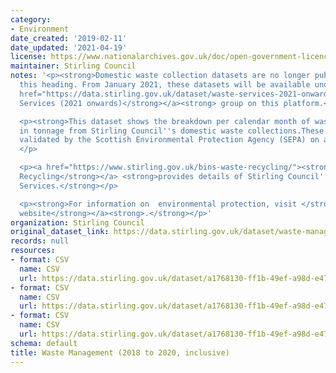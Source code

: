 ```yaml
---
category:
- Environment
date_created: '2019-02-11'
date_updated: '2021-04-19'
license: https://www.nationalarchives.gov.uk/doc/open-government-licence/version/3/
maintainer: Stirling Council
notes: '<p><strong>Domestic waste collection datasets are no longer published under
  this heading. From January 2021, these datasets will be available under the </strong><a
  href="https://data.stirling.gov.uk/dataset/waste-services-2021-onwards"><strong>Waste
  Services (2021 onwards)</strong></a><strong> group on this platform.</strong></p>

  <p><strong>This dataset shows the breakdown per calendar month of waste received
  in tonnage from Stirling Council''s domestic waste collections.These figures are
  validated by the Scottish Environmental Protection Agency (SEPA) on an annual basis</strong>
  </p>

  <p><a href="https://www.stirling.gov.uk/bins-waste-recycling/"><strong>Bins &amp;
  Recycling</strong></a> <strong>provides details of Stirling Council''s Waste Management
  Services.</strong></p>

  <p><strong>For information on  environmental protection, visit </strong><a href="https://www.sepa.org.uk/"><strong>SEPA''s
  website</strong></a><strong>.</strong></p>'
organization: Stirling Council
original_dataset_link: https://data.stirling.gov.uk/dataset/waste-management
records: null
resources:
- format: CSV
  name: CSV
  url: https://data.stirling.gov.uk/dataset/a1768130-ff1b-49ef-a98d-e474ab8a94e0/resource/1dc20298-7291-4937-ad19-6e66566b8d6c/download/20190322-waste-management-january-to-december-2018.csv
- format: CSV
  name: CSV
  url: https://data.stirling.gov.uk/dataset/a1768130-ff1b-49ef-a98d-e474ab8a94e0/resource/d5fa214b-1cd3-4b4d-9624-f91e302ba1d2/download/20200116-waste-management-january-to-december-2019.csv
- format: CSV
  name: CSV
  url: https://data.stirling.gov.uk/dataset/a1768130-ff1b-49ef-a98d-e474ab8a94e0/resource/22683cc9-d7fc-4a87-8001-c9dc4e4e4a62/download/20210115-waste-management-january-to-december-2020.csv
schema: default
title: Waste Management (2018 to 2020, inclusive)
---
```

